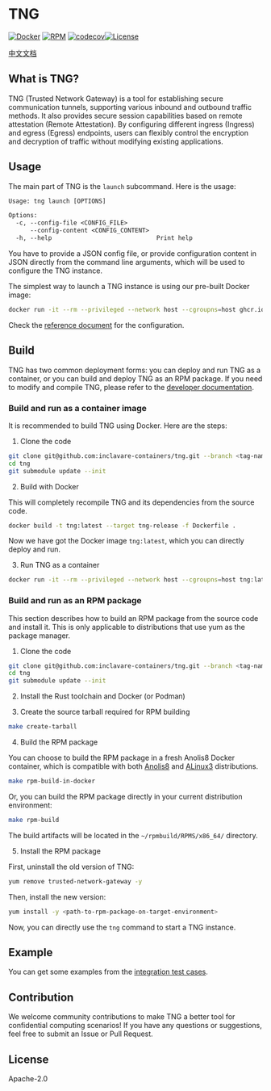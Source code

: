 # TNG
[![Docker](/../../actions/workflows/build-docker.yml/badge.svg)](/../../actions/workflows/build-docker.yml)
[![RPM](/../../actions/workflows/build-rpm.yml/badge.svg)](/../../actions/workflows/build-rpm.yml)
[![codecov](https://codecov.io/gh/inclavare-containers/TNG/graph/badge.svg?token=7CUZW26SH6)](https://codecov.io/gh/inclavare-containers/TNG)[![License](https://img.shields.io/badge/License-Apache%202.0-blue.svg)](https://opensource.org/licenses/Apache-2.0)

[中文文档](README_zh.md)

## What is TNG?

TNG (Trusted Network Gateway) is a tool for establishing secure communication tunnels, supporting various inbound and outbound traffic methods. It also provides secure session capabilities based on remote attestation (Remote Attestation). By configuring different ingress (Ingress) and egress (Egress) endpoints, users can flexibly control the encryption and decryption of traffic without modifying existing applications.

## Usage

The main part of TNG is the `launch` subcommand. Here is the usage:

```txt
Usage: tng launch [OPTIONS]

Options:
  -c, --config-file <CONFIG_FILE>
      --config-content <CONFIG_CONTENT>
  -h, --help                             Print help
```

You have to provide a JSON config file, or provide configuration content in JSON directly from the command line arguments, which will be used to configure the TNG instance.

The simplest way to launch a TNG instance is using our pre-built Docker image:

```sh
docker run -it --rm --privileged --network host --cgroupns=host ghcr.io/inclavare-containers/tng:latest tng launch --config-content='<your config json string>'
```

Check the [reference document](docs/configuration.md) for the configuration. 

## Build

TNG has two common deployment forms: you can deploy and run TNG as a container, or you can build and deploy TNG as an RPM package. If you need to modify and compile TNG, please refer to the [developer documentation](docs/developer.md).

### Build and run as a container image

It is recommended to build TNG using Docker. Here are the steps:

1. Clone the code

```sh
git clone git@github.com:inclavare-containers/tng.git --branch <tag-name>
cd tng
git submodule update --init
```

2. Build with Docker

This will completely recompile TNG and its dependencies from the source code.

```sh
docker build -t tng:latest --target tng-release -f Dockerfile .
```

Now we have got the Docker image `tng:latest`, which you can directly deploy and run.

3. Run TNG as a container

```sh
docker run -it --rm --privileged --network host --cgroupns=host tng:latest tng launch --config-content='<your config json string>'
```

### Build and run as an RPM package

This section describes how to build an RPM package from the source code and install it. This is only applicable to distributions that use yum as the package manager.

1. Clone the code

```sh
git clone git@github.com:inclavare-containers/tng.git --branch <tag-name>
cd tng
git submodule update --init
```

2. Install the Rust toolchain and Docker (or Podman)

3. Create the source tarball required for RPM building

```sh
make create-tarball
```

4. Build the RPM package

You can choose to build the RPM package in a fresh Anolis8 Docker container, which is compatible with both [Anolis8](https://openanolis.cn/anolisos) and [ALinux3](https://help.aliyun.com/zh/alinux/product-overview/alibaba-cloud-linux-overview) distributions.

```sh
make rpm-build-in-docker
```

Or, you can build the RPM package directly in your current distribution environment:

```sh
make rpm-build
```

The build artifacts will be located in the `~/rpmbuild/RPMS/x86_64/` directory.

5. Install the RPM package

First, uninstall the old version of TNG:

```sh
yum remove trusted-network-gateway -y
```

Then, install the new version:

```sh
yum install -y <path-to-rpm-package-on-target-environment>
```

Now, you can directly use the `tng` command to start a TNG instance.

## Example

You can get some examples from the [integration test cases](./tests/).

## Contribution

We welcome community contributions to make TNG a better tool for confidential computing scenarios! If you have any questions or suggestions, feel free to submit an Issue or Pull Request.

## License

Apache-2.0
